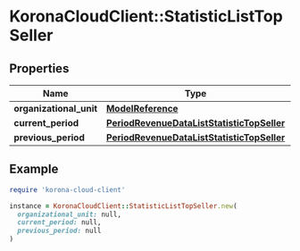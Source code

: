 # KoronaCloudClient::StatisticListTopSeller

## Properties

| Name | Type | Description | Notes |
| ---- | ---- | ----------- | ----- |
| **organizational_unit** | [**ModelReference**](ModelReference.md) |  | [optional] |
| **current_period** | [**PeriodRevenueDataListStatisticTopSeller**](PeriodRevenueDataListStatisticTopSeller.md) |  | [optional] |
| **previous_period** | [**PeriodRevenueDataListStatisticTopSeller**](PeriodRevenueDataListStatisticTopSeller.md) |  | [optional] |

## Example

```ruby
require 'korona-cloud-client'

instance = KoronaCloudClient::StatisticListTopSeller.new(
  organizational_unit: null,
  current_period: null,
  previous_period: null
)
```

